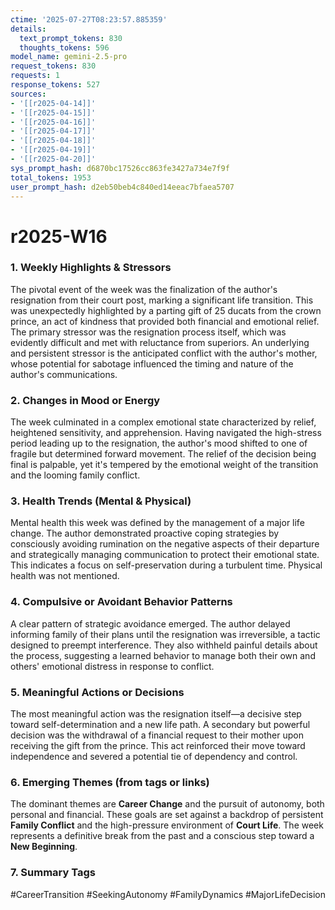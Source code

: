 ```yaml
---
ctime: '2025-07-27T08:23:57.885359'
details:
  text_prompt_tokens: 830
  thoughts_tokens: 596
model_name: gemini-2.5-pro
request_tokens: 830
requests: 1
response_tokens: 527
sources:
- '[[r2025-04-14]]'
- '[[r2025-04-15]]'
- '[[r2025-04-16]]'
- '[[r2025-04-17]]'
- '[[r2025-04-18]]'
- '[[r2025-04-19]]'
- '[[r2025-04-20]]'
sys_prompt_hash: d6870bc17526cc863fe3427a734e7f9f
total_tokens: 1953
user_prompt_hash: d2eb50beb4c840ed14eeac7bfaea5707
---
```

# r2025-W16

### 1. Weekly Highlights & Stressors
The pivotal event of the week was the finalization of the author's resignation from their court post, marking a significant life transition. This was unexpectedly highlighted by a parting gift of 25 ducats from the crown prince, an act of kindness that provided both financial and emotional relief. The primary stressor was the resignation process itself, which was evidently difficult and met with reluctance from superiors. An underlying and persistent stressor is the anticipated conflict with the author's mother, whose potential for sabotage influenced the timing and nature of the author's communications.

### 2. Changes in Mood or Energy
The week culminated in a complex emotional state characterized by relief, heightened sensitivity, and apprehension. Having navigated the high-stress period leading up to the resignation, the author's mood shifted to one of fragile but determined forward movement. The relief of the decision being final is palpable, yet it's tempered by the emotional weight of the transition and the looming family conflict.

### 3. Health Trends (Mental & Physical)
Mental health this week was defined by the management of a major life change. The author demonstrated proactive coping strategies by consciously avoiding rumination on the negative aspects of their departure and strategically managing communication to protect their emotional state. This indicates a focus on self-preservation during a turbulent time. Physical health was not mentioned.

### 4. Compulsive or Avoidant Behavior Patterns
A clear pattern of strategic avoidance emerged. The author delayed informing family of their plans until the resignation was irreversible, a tactic designed to preempt interference. They also withheld painful details about the process, suggesting a learned behavior to manage both their own and others' emotional distress in response to conflict.

### 5. Meaningful Actions or Decisions
The most meaningful action was the resignation itself—a decisive step toward self-determination and a new life path. A secondary but powerful decision was the withdrawal of a financial request to their mother upon receiving the gift from the prince. This act reinforced their move toward independence and severed a potential tie of dependency and control.

### 6. Emerging Themes (from tags or links)
The dominant themes are **Career Change** and the pursuit of autonomy, both personal and financial. These goals are set against a backdrop of persistent **Family Conflict** and the high-pressure environment of **Court Life**. The week represents a definitive break from the past and a conscious step toward a **New Beginning**.

### 7. Summary Tags
#CareerTransition
#SeekingAutonomy
#FamilyDynamics
#MajorLifeDecision